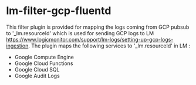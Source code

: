 # lm-filter-gcp-fluentd
This filter plugin is provided for mapping the logs coming from GCP pubsub to '_lm.resourceId' which is used for sending GCP logs to LM https://www.logicmonitor.com/support/lm-logs/setting-up-gcp-logs-ingestion. The plugin maps the following services to '_lm.resourceId' in LM :
* Google Compute Engine
* Google Cloud Functions
* Google Cloud SQL
* Google Audit Logs

